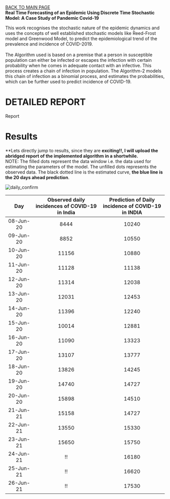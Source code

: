 [BACK TO MAIN PAGE](README.md)<br />
**Real Time Forecasting of an Epidemic Using Discrete Time Stochastic Model: A Case Study of Pandemic Covid-19**

This work recognises the stochastic nature of the epidemic dynamics and uses the concepts of well established stochastic models like Reed-Frost model and Greenwood Model, to predict the epidemiological trend of the prevalence and incidence of COVID-2019. <br /><br />
The Algorithm used is based on a premise that a person in susceptible population can either be infected or escapes the infection with certain probability when he comes in adequate contact with an infective. This process creates a chain of infection in population. The
Algorithm-2 models this chain of infection as a binomial process, and estimates the probabilities, which can be further used to predict incidence of COVID-19.
# DETAILED REPORT

Report

# Results
**Lets directly jump to results, since they are **exciting!!, I will upload the abridged report of the implemented algorithm in a shortwhile.**<br />
NOTE: The filled dots represent the data window i.e. the data used for estimating the parameters of the model. The unfilled dots represents the observed data. The black dotted line is the estimated curve, **the blue line is the 20 days ahead prediction**.

![daily_confirm](https://user-images.githubusercontent.com/65863581/85244739-31e3dc00-b463-11ea-9272-02a2951556b2.jpg)

|    Day    | Observed daily  <br />incidences of  COVID-19 in India | Prediction of  Daily <br />incidence  of COVID-19 in INDIA |
|:---------:|:------------------------------------------------:|:----------------------------------------------------:|
| 08-Jun-20 |                       8444                       |                         10240                        |
| 09-Jun-20 |                       8852                       |                         10550                        |
| 10-Jun-20 |                       11156                      |                         10880                        |
| 11-Jun-20 |                       11128                      |                         11138                        |
| 12-Jun-20 |                       11314                      |                         12038                        |
| 13-Jun-20 |                       12031                      |                         12453                        |
| 14-Jun-20 |                       11396                      |                         12240                        |
| 15-Jun-20 |                       10014                      |                         12881                        |
| 16-Jun-20 |                       11090                      |                         13323                        |
| 17-Jun-20 |                       13107                      |                         13777                        |
| 18-Jun-20 |                       13826                      |                         14245                        |
| 19-Jun-20 |                       14740                      |                         14727                        |
| 20-Jun-20 |                       15898                      |                         14510                        |
| 21-Jun-21 |                       15158                      |                         14727                        |
| 22-Jun-21 |                       13550                      |                         15330                        |
| 23-Jun-21 |                       15650                      |                         15750                        |
| 24-Jun-21 |                       !!                         |                         16180                        |
| 25-Jun-21 |                       !!                         |                         16620                        |
| 26-Jun-21 |                       !!                         |                         17530                        |




